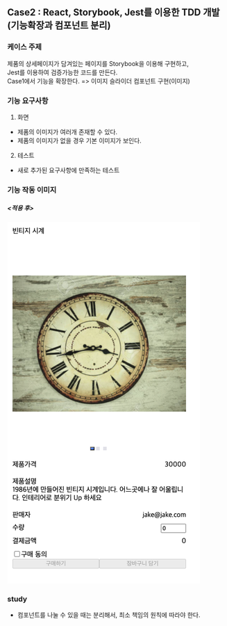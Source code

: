 ## Case2 : React, Storybook, Jest를 이용한 TDD 개발(기능확장과 컴포넌트 분리)

### 케이스 주제

제품의 상세페이지가 담겨있는 페이지를 Storybook을 이용해 구현하고,  
Jest를 이용하여 검증가능한 코드를 만든다.  
Case1에서 기능을 확장한다. => 이미지 슬라이더 컴포넌트 구현(이미지)

### 기능 요구사항

1. 화면

- 제품의 이미지가 여러개 존재할 수 있다.
- 제품의 이미지가 없을 경우 기본 이미지가 보인다.

2. 테스트

- 새로 추가된 요구사항에 만족하는 테스트

### 기능 작동 이미지

##### <적용 후>

![screenshot](./src/img/screenshot.png)

### study

- 컴포넌트를 나눌 수 있을 때는 분리해서, 최소 책임의 원칙에 따라야 한다.
